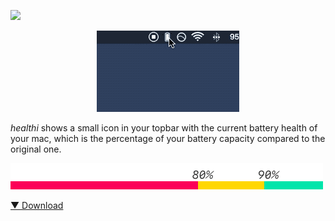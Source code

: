 
![](https://raw.githubusercontent.com/pablopunk/healthi/master/img/biglogo.png)

<p align="center">
  <a href="https://github.com/pablopunk/art/raw/master/healthi/screenshot.gif"><img src="https://github.com/pablopunk/art/raw/master/healthi/screenshot.gif" alt="Healthi app" /></a>
</p>

_healthi_ shows a small icon in your topbar with the current battery health of your mac, which is the percentage of your battery capacity compared to the original one.

![health](https://github.com/pablopunk/art/raw/master/healthi/health.png)

[▼ Download](https://github.com/pablopunk/healthi/releases/latest)

